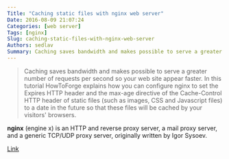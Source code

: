 ```yaml
---
Title: "Caching static files with nginx web server"
Date: 2016-08-09 21:07:24
Categories: [web server]
Tags: [nginx]
Slug: caching-static-files-with-nginx-web-server
Authors: sedlav
Summary: Caching saves bandwidth and makes possible to serve a greater number of requests per second so your web site appear faster. In this tutorial HowToForg
---
```


> Caching saves bandwidth and makes possible to serve a greater number of requests per second so your web site appear faster. In this tutorial HowToForge explains how you can configure nginx to set the Expires HTTP header and the max-age directive of the Cache-Control HTTP header of static files (such as images, CSS and Javascript files) to a date in the future so that these files will be cached by your visitors' browsers.

**nginx** (engine x) is an HTTP and reverse proxy server, a mail proxy server, and a generic TCP/UDP proxy server, originally written by Igor Sysoev.

[Link](https://www.hugeserver.com/blog/tutorials/use-ipv6-apache/)
